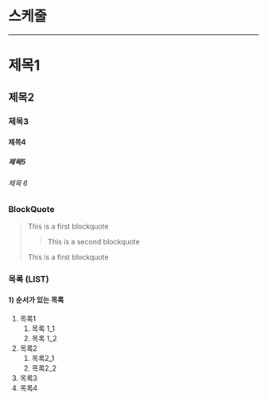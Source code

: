 # 스케줄

---
# 제목1
## 제목2
### 제목3
#### 제목4
##### 제목5
###### 제목 6

### BlockQuote
> This is a first blockquote
>
>  > This is a second blockquote
>  
> This is a first blockquote

### 목록 (LIST)  
#### 1) 순서가 있는 목록  
1. 목록1  
      1. 목록 1_1  
      2. 목록 1_2  
2. 목록2  
      1. 목록2_1
      2. 목록2_2
3. 목록3
4. 목록4